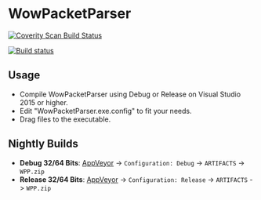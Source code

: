 WowPacketParser
========

<a href="https://scan.coverity.com/projects/3190">
  <img alt="Coverity Scan Build Status"
       src="https://scan.coverity.com/projects/3190/badge.svg"/>
</a>

[![Build status](https://ci.appveyor.com/api/projects/status/ri0232rf4bqtmd7l)](https://ci.appveyor.com/project/ChipLeo/wowpacketparser)

Usage
-----

* Compile WowPacketParser using Debug or Release on Visual Studio 2015 or higher.
* Edit "WowPacketParser.exe.config" to fit your needs.
* Drag files to the executable.


Nightly Builds
--------------

- **Debug 32/64 Bits**: [AppVeyor](https://ci.appveyor.com/project/ChipLeo/wowpacketparser) -> `Configuration: Debug` -> `ARTIFACTS` -> `WPP.zip`
- **Release 32/64 Bits**: [AppVeyor](https://ci.appveyor.com/project/ChipLeo/wowpacketparser) -> `Configuration: Release` -> `ARTIFACTS` -> `WPP.zip`
